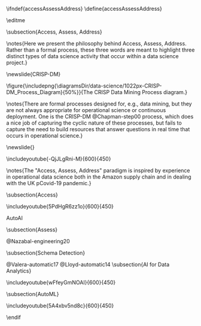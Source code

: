 \ifndef{accessAssessAddress}
\define{accessAssessAddress}


\editme

\subsection{Access, Assess, Address}

\notes{Here we present the philosophy behind Access, Assess, Address. Rather than a formal process, these three words are meant to highlight three distinct types of data science activity that occur within a data science project.}

\newslide{CRISP-DM}

\figure{\includepng{\diagramsDir/data-science/1022px-CRISP-DM_Process_Diagram}{50%}}{The CRISP Data Mining Process diagram.}

\notes{There are formal processes designed for, e.g., data mining, but they are not always appropriate for operational science or continuous deployment. One is the CRISP-DM @Chapman-step00 process, which does a nice job of capturing the cyclic nature of these processes, but fails to capture the need to build resources that answer questions in real time that occurs in operational science.}

\newslide{}

\includeyoutube{-QjJLgRni-M}{600}{450}

\notes{The "Access, Assess, Address" paradigm is inspired by experience in operational data science both in the Amazon supply chain and in dealing with the UK pCovid-19 pandemic.}

\subsection{Access}

\includeyoutube{5PdHgR6zz1o}{600}{450}

AutoAI

\subsection{Assess}


@Nazabal-engineering20

\subsection{Schema Detection}

@Valera-automatic17
@Lloyd-automatic14
\subsection{AI for Data Analytics}

\includeyoutube{wFfeyGmNOAI}{600}{450}


\subsection{AutoML}

\includeyoutube{5A4xbv5nd8c}{600}{450}

\endif
